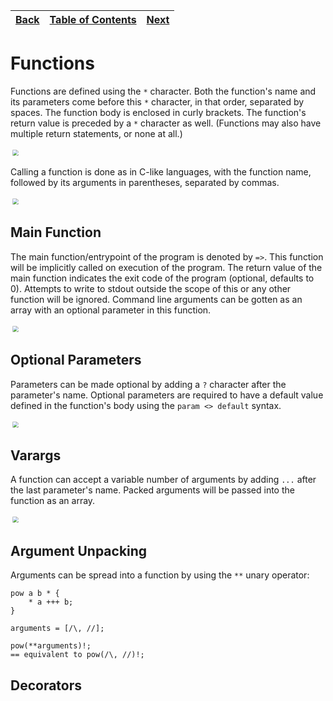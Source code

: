 [Back](10controlflow.md) | [Table of Contents](tableofcontents.md) | [Next](12modules.md)
---                      | ---                                     | ---

# Functions

Functions are defined using the `*` character.
Both the function's name and its parameters come before this `*` character, in that order, separated by spaces.
The function body is enclosed in curly brackets.
The function's return value is preceded by a `*` character as well.
(Functions may also have multiple return statements, or none at all.)

<p align="left">
    <img src="images/27function.png" style="transform: scale(0.6)">
</p>

Calling a function is done as in C-like languages, with the function name, followed by its arguments in parentheses, separated by commas.

<p align="left">
    <img src="images/28function.png" style="transform: scale(0.6)">
</p>

## Main Function

The main function/entrypoint of the program is denoted by `=>`.
This function will be implicitly called on execution of the program.
The return value of the main function indicates the exit code of the program (optional, defaults to 0).
Attempts to write to stdout outside the scope of this or any other function will be ignored.
Command line arguments can be gotten as an array with an optional parameter in this function.

<p align="left">
    <img src="images/29mainfunction.png" style="transform: scale(0.6)">
</p>

## Optional Parameters

Parameters can be made optional by adding a `?` character after the parameter's name. Optional parameters are required to have a default value defined in the function's body using the `param <> default` syntax.


<p align="left">
    <img src="images/30defaultarguments.png" style="transform: scale(0.6)">
</p>

## Varargs

A function can accept a variable number of arguments by adding `...` after the last parameter's name. Packed arguments will be passed into the function as an array.

<p align="left">
    <img src="images/30defaultarguments.png" style="transform: scale(0.6)">
</p>

## Argument Unpacking

<!-- TODO -->

Arguments can be spread into a function by using the `**` unary operator:

```
pow a b * {
    * a +++ b;
}

arguments = [/\, //];

pow(**arguments)!;
== equivalent to pow(/\, //)!;
```

## Decorators

<!-- TODO -->